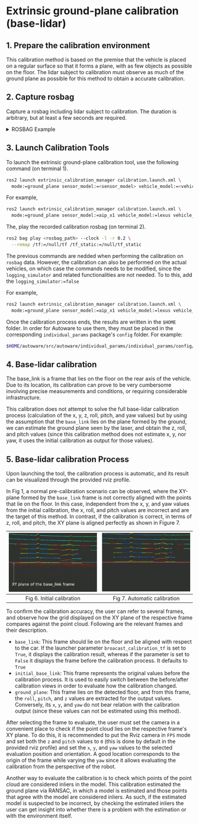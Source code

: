 # Extrinsic ground-plane calibration (base-lidar)

## 1. Prepare the calibration environment

This calibration method is based on the premise that the vehicle is placed on a regular surface so that it forms a plane, with as few objects as possible on the floor. The lidar subject to calibration must observe as much of the ground plane as possible for this method to obtain a accurate calibration.

## 2. Capture rosbag

Capture a rosbag including lidar subject to calibration. The duration is arbitrary, but at least a few seconds are required.

<details><summary>ROSBAG Example</summary>
<p>

```sh
ros2 bag info f8c99b4f-a605-4178-97ef-58bfc39eabe9_2022-02-07-14-23-31_0.db3

[INFO] [1632971360.501197002] [rosbag2_storage]: Opened database 'f8c99b4f-a605-4178-97ef-58bfc39eabe9_2022-02-07-14-23-31_0.db3' for READ_ONLY.

Files:             f8c99b4f-a605-4178-97ef-58bfc39eabe9_2022-02-07-14-23-31_0.db3
Bag size:          3.7 GiB
Storage id:        sqlite3
Duration:          51.59s
Start:             Feb  7 2022 14:23:32.345 (1644211412.345)
End:               Feb  7 2022 14:24:23.404 (1644211463.404)
Messages:          252554
Topic information: Topic: /sensing/lidar/right_upper/pandar_packets | Type: pandar_msgs/msg/PandarScan | Count: 502 | Serialization Format: cdr
```

</p>
</details>

## 3. Launch Calibration Tools

To launch the extrinsic ground-plane calibration tool, use the following command (on terminal 1).

```sh
ros2 launch extrinsic_calibration_manager calibration.launch.xml \
  mode:=ground_plane sensor_model:=<sensor_model> vehicle_model:=<vehicle_model> vehicle_id:=<vehicle_id>
```

For example,

```sh
ros2 launch extrinsic_calibration_manager calibration.launch.xml \
  mode:=ground_plane sensor_model:=aip_x1 vehicle_model:=lexus vehicle_id:=my_awesome_vehicle
```

The, play the recorded calibration rosbag (on terminal 2).

```sh
ros2 bag play <rosbag_path> --clock -l -r 0.2 \
  --remap /tf:=/null/tf /tf_static:=/null/tf_static
```

The previous commands are nedded when performing the calibration on `rosbag` data. However, the calibration can also be performed on the actual vehicles, on which case the commands needs to be modified, since the `logging_simulator` and related functionalities are not needed. To to this, add the `logging_simulator:=false`

For example,

```sh
ros2 launch extrinsic_calibration_manager calibration.launch.xml \
  mode:=ground_plane sensor_model:=aip_x1 vehicle_model:=lexus vehicle_id:=my_awesome_vehicle logging_simulator:=false
```

Once the calibration process ends, the results are written in the `$HOME` folder. In order for Autoware to use them, they must be placed in the corresponding `individual_params` package's `config` folder. For example:

```sh
$HOME/autoware/src/autoware/individual_params/individual_params/config/default/aip_x1
```

## 4. Base-lidar calibration

The base_link is a frame that lies on the floor on the rear axis of the vehicle. Due to its location, its calibration can prove to be very cumbersome involving precise measurements and conditions, or requiring considerable infrastructure.

This calibration does not attempt to solve the full base-lidar calibration process (calculation of the x, y, z, roll, pitch, and yaw values) but by using the assumption that the `base_link` lies on the plane formed by the ground, we can estimate the ground plane seen by the laser, and obtain the z, roll, and pitch values (since this calibration method does not estimate x, y, nor yaw, it uses the initial calibration as output for those values).

## 5. Base-lidar calibration Process

Upon launching the tool, the calibration process is automatic, and its result can be visualized through the provided rviz profile.

In Fig 1, a normal pre-calibration scenario can be observed, where the XY-plane formed by the `base_link` frame is not correctly aligned with the points that lie on the floor. In this case, independent from the x, y, and yaw values from the initial calibration, the x, roll, and pitch values are incorrect and are the target of this method. In contrast, if the calibration is correct, in terms of z, roll, and pitch, the XY plane is aligned perfectly as shown in Figure 7.

| ![tagbased-1.jpg](images/base-lidar/initial_calibration.png) | ![tagbased-2.jpg](images/base-lidar/final_calibration.png) |
| :----------------------------------------------------------: | :--------------------------------------------------------: |
|                  Fig 6. Initial calibration                  |                Fig 7. Automatic calibration                |

To confirm the calibration accuracy, the user can refer to several frames, and observe how the grid displayed on the XY plane of the respective frame compares against the point cloud. Following are the relevant frames and their description.

- `base_link`: This frame should lie on the floor and be aligned with respect to the car. If the launcher parameter `broacast_calibration_tf` is set to `True`, it displays the calibration result, whereas if the parameter is set to `False` it displays the frame before the calibration process. It defaults to `True`
- `initial_base_link`: This frame represents the original values before the calibration process. It is used to easily switch between the before/after calibration views in order to evaluate how the calibration changed.
- `ground_plane`: This frame lies on the detected floor, and from this frame, the `roll`, `pitch`, and `z` values are extracted for the output values. Conversely, its `x`, `y`, and `yaw` do not bear relation with the calibration output (since these values can not be estimated using this method).

After selecting the frame to evaluate, the user must set the camera in a convenient place to check if the point cloud lies on the respective frame's XY plane. To do this, it is recommended to put the Rviz camera in `FPS` mode and set both the `z` and `pitch` values to `0` (this is done by default in the provided rviz profile) and set the `x`, `y`, and `yaw` values to the selected evaluation position and orientation. A good location corresponds to the origin of the frame while varying the `yaw` since it allows evaluating the calibration from the perspective of the robot.

Another way to evaluate the calibration is to check which points of the point cloud are considered inliers in the model. This calibration estimated the ground plane via RANSAC, in which a model is estimated and those points that agree with the model are considered inliers. As such, if the estimated model is suspected to be incorrect, by checking the estimated inliers the user can get insight into whether there is a problem with the estimation or with the environment itself.
